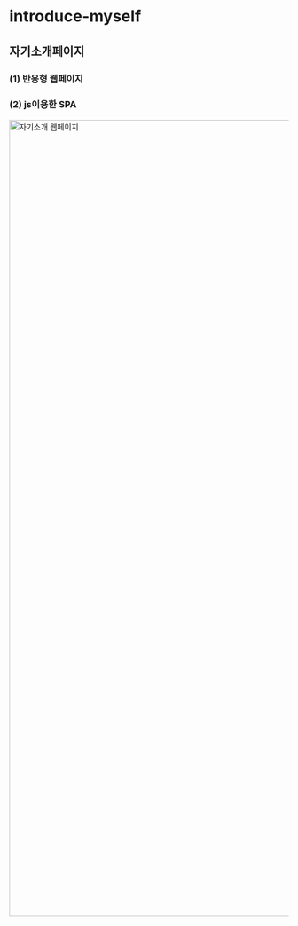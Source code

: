 # introduce-myself
## 자기소개페이지
### (1) 반응형 웹페이지
### (2) js이용한 SPA
<img width="1437" alt="자기소개 웹페이지" src="https://user-images.githubusercontent.com/85045177/182150273-981fcda7-39b1-435b-8b92-9474bc923d63.png">
